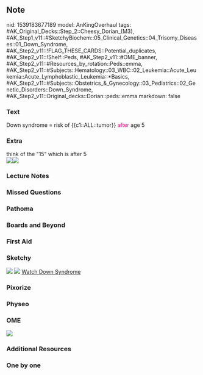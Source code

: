 ## Note
nid: 1539183677189
model: AnKingOverhaul
tags: #AK_Original_Decks::Step_2::Cheesy_Dorian_(M3), #AK_Step1_v11::#SketchyBiochem::05_Clinical_Genetics::04_Trisomy_Diseases::01_Down_Syndrome, #AK_Step2_v11::!FLAG_THESE_CARDS::Potential_duplicates, #AK_Step2_v11::!Shelf::Peds, #AK_Step2_v11::#OME_banner, #AK_Step2_v11::#Resources_by_rotation::Peds::emma, #AK_Step2_v11::#Subjects::Hematology::03_WBC::02_Leukemia::Acute_Leukemia::Acute_Lymphoblastic_Leukemia::*Basics, #AK_Step2_v11::#Subjects::Obstetrics_&_Gynecology::03_Pediatrics::02_Genetic_Disorders::Down_Syndrome, #AK_Step2_v11::Original_decks::Dorian::peds::emma
markdown: false

### Text
Down syndrome = risk of {{c1::ALL::tumor}} <font color=
"#FC0280">after</font> age 5

### Extra
<div>
  think of the "15" which is after 5
</div><img src="paste-5082114542272513.jpg"><img src=
"paste-4791564299665409.jpg">

### Lecture Notes


### Missed Questions


### Pathoma


### Boards and Beyond


### First Aid


### Sketchy
<img src="Down's%20Syndrome.png"> <img src=
"Screen%20Shot%202022-01-30%20at%2010.06.30%20AM.png"> <a href=
"https://dashboard.sketchy.com/study/medical/courses/medical-biochemistry/units/medical-biochemistry-clinical-genetics/videos/medical-biochemistry-clinical-genetics-trisomy-diseases-downs-syndrome?utm_source=anki&utm_medium=partnership&utm_campaign=february_update&utm_content=medical">
Watch Down Syndrome</a>

### Pixorize


### Physeo


### OME
<div class="ome-widget">
  <a href="https://onlinemeded.org?ref=anki"><img src=
  "_OME_AnkiFlashcards_General_7.png"></a>
</div>

### Additional Resources


### One by one

